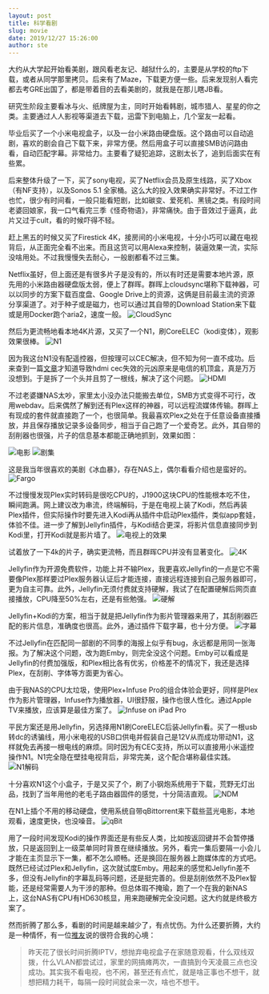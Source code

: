 ```yaml
---
layout: post
title: 科学看剧
slug: movie
date: 2019/12/27 15:26:00
author: ste
---
```


大约从大学起开始看美剧，跟风看老友记、越狱什么的，主要是从学校的ftp下载，或者从同学那里拷贝。后来有了Maze，下载更方便一些。后来发现别人看完都去考GRE出国了，都是带着目的去看美剧的，就我是在那儿瞎JB看。

研究生阶段主要看冰与火、纸牌屋为主，同时开始看韩剧，城市猎人、星星的你之类。主要通过人人影视等渠道去下载，迅雷下到电脑上，几个室友一起看。

毕业后买了一个小米电视盒子，以及一台小米路由硬盘版。这个路由可以自动追剧，喜欢的剧会自己下载下来，非常方便。然后用盒子可以直接SMB访问路由看，自动匹配字幕。非常给力。主要看了疑犯追踪，这剧太长了，追到后面实在有些累。

后来整体升级了一下，买了sony电视，买了Netflix会员及原生线路，买了Xbox（有NF支持），以及Sonos 5.1 全家桶。这么大的投入效果确实非常好。不过工作也忙，很少有时间看，一般只能看短剧，比如碳变、爱死机、黑镜之类。有段时间老婆回娘家，我一口气看完三季《怪奇物语》，非常痛快。由于音效过于逼真，此片又过于cult，看的时候吓得不轻。

赶上黑五的时候又买了Firestick 4K，接房间的小米电视，十分小巧可以藏在电视背后，从正面完全看不出来。而且这货可以用Alexa来控制，装逼效果一流，实际没啥用处。不过我慢慢失去耐心，一般剧都看不过三集。

Netflix虽好，但上面还是有很多片子是没有的，所以有时还是需要本地片源，原先用的小米路由器硬盘版太弱，便上了群晖。群晖上cloudsync堪称下载神器，可以以同步的方案下载百度盘、Google Drive上的资源，这俩是目前最主流的资源分享渠道了。对于种子或是磁力，也可以通过其自带的Download Station来下载或是用Docker跑个aria2，速度一般。
![CloudSync](./images/cloudsync.jpg)

然后为更流畅地看本地4K片源，又买了一个N1，刷CoreELEC（kodi变体），观影效果很棒。
![N1](./images/n1.jpg)

因为我这台N1没有配遥控器，但按理可以CEC解决，但不知为何一直不成功。后来查到一篇[文章](https://post.smzdm.com/p/738281/)才知道导致hdmi cec失效的元凶原来是电信的机顶盒，真是万万没想到。于是拆了一个头并且剪了一根线，解决了这个问题。
![HDMI](./images/hdmi.jpg)

不过老婆嫌NAS太吵，家里太小没办法只能搬去单位，SMB方式变得不可行，改用webdav。后来偶然了解到还有Plex这样的神器，可以远程流媒体传输。群晖上有现成的套件就直接跑了一个，也很简单。我最喜欢Plex之处在于任意设备直接播放，并且保存播放记录多设备同步，相当于自己跑了一个爱奇艺。此外，其自带的刮削器也很强，片子的信息基本都能正确地抓到，效果如图：

![电影](./images/moive.jpg)
![剧集](./images/tv-show.jpg)

这是我当年很喜欢的美剧《冰血暴》，存在NAS上，偶尔看看介绍也是蛮好的。
![Fargo](./images/fargo.jpg)

不过慢慢发现Plex实时转码是很吃CPU的，J1900这块CPU的性能根本吃不住，瞬间跑满。网上建议改为串流，终端解码，于是在电视上装了Kodi，然后再装Plex插件，但实际操作时要先进入Kodi再从插件中启动Plex插件，类似app套娃，体验不佳。进一步了解到Jellyfin插件，与Kodi结合更深，将影片信息直接同步到Kodi里，打开Kodi就是影片墙了。
![电视上的效果](./images/jf-tv.jpg)

试着放了一下4k的片子，确实更流畅，而且群晖CPU并没有显著变化。
![4K](./images/4k.jpg)

Jellyfin作为开源免费软件，功能上并不输Plex，我更喜欢Jellyfin的一点是它不需要像Plex那样要过Plex服务器认证后才能连接，直接远程连接到自己服务器即可，更为自主可靠。此外，Jellyfin无须付费就支持硬解，我试了在配置硬解后网页直接播放，CPU降至50%左右，还是有些勉强。
![硬解](./images/vaapi.png)

Jellyfin+Kodi的方案，相当于就是把Jellyfin作为影片管理器来用了，其刮削器匹配的影片信息，准确度也很高。此外，通过插件下载字幕，也十分方便。
![字幕](./images/subtitle.png)

不过Jellyfin在匹配同一部剧的不同季的海报上似乎有bug，永远都是用同一张海报。为了解决这个问题，改为跑Emby，则完全没这个问题。Emby可以看成是Jellyfin的付费加强版，和Plex相比各有优劣，价格差不的情况下，我还是选择Plex，在刮削、字体等方面更为省心。

由于我NAS的CPU太垃圾，使用Plex+Infuse Pro的组合体验会更好，同样是Plex作为影片管理器，Infuse作为播放器，UI很舒服，操作也很人性化。通过Apple TV来播放，应该算是最佳方案了。
![Infuse on iPad Pro](./images/infuse.jpg)

平民方案还是用Jellyfin，另选择用N1刷CoreELEC后装Jellyfin看。买了一根usb转dc的诱骗线，用小米电视的USB口供电并假装自己是12V从而成功带动N1，这样就免去再接一根电线的麻烦。同时因为有CEC支持，所以可以直接用小米遥控操作N1。N1完全隐在壁挂电视背后，非常完美，这个配合堪称最佳实践。
![N1解码](./images/n1-ce.jpg)

十分喜欢N1这个小盒子，于是又买了个，刷了小钢炮系统用于下载，荒野无灯出品，找到了当年用他的老毛子路由器固件的感觉，十分简洁直观。
![NDM](./images/NDM.png)

在N1上插个不用的移动硬盘，使用系统自带qBittorrent来下载些蓝光电影，本地观看，速度更快，也没噪音。
![qBit](./images/qbit.png)

用了一段时间发现Kodi的操作界面还是有些反人类，比如按返回键并不会暂停播放，只是返回到上一级菜单同时背景在继续播放。另外，看完一集后要隔一小会儿才能在主页显示下一集，都不怎么顺畅。还是换回在服务器上跑媒体库的方式吧。既然已经试过Plex和Jellyfin，这次就试度Emby。用起来的感觉和Jellyfin差不多，但没有Jellyfin的字幕乱码等问题，还是挺完善的。但是刮削依然不及Plex智能，还是经常需要人为干涉的那种。但总体瑕不掩瑜，跑了一个在我的新NAS上，这台NAS有CPU有HD630核显，用来跑硬解完全没问题。这大约就是终极方案了。

然而折腾了那么多，看剧的时间是越来越少了，有点忧伤。为什么还要折腾，大约是一种情怀，有一位[推友](https://twitter.com/piece/status/1230364853610483713)说的很符合我的心境：
> 昨天花了很长时间折腾IPTV，想抛弃电视盒子在家随意观看，什么双线双拨，什么VLAN都尝试过，家里的网搞瘫两次，一直搞到今天凌晨三点也没成功。其实我不看电视，也不闲，甚至还有点忙，就是啥正事也不想干，就想把精力耗干，每隔一段时间就会来一次，啥也不想干。